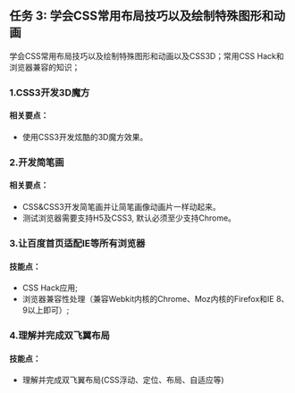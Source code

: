 ## 任务 3: 学会CSS常用布局技巧以及绘制特殊图形和动画
学会CSS常用布局技巧以及绘制特殊图形和动画以及CSS3D；常用CSS Hack和浏览器兼容的知识；
### 1.CSS3开发3D魔方
#### 相关要点：
* 使用CSS3开发炫酷的3D魔方效果。

### 2.开发简笔画
#### 相关要点：
* CSS&CSS3开发简笔画并让简笔画像动画片一样动起来。
* 测试浏览器需要支持H5及CSS3, 默认必须至少支持Chrome。

### 3.让百度首页适配IE等所有浏览器
#### 技能点：
* CSS Hack应用; 
* 浏览器兼容性处理（兼容Webkit内核的Chrome、Moz内核的Firefox和IE 8、9以上即可）; 

### 4.理解并完成双飞翼布局
#### 技能点：
* 理解并完成双飞翼布局(CSS浮动、定位、布局、自适应等)
